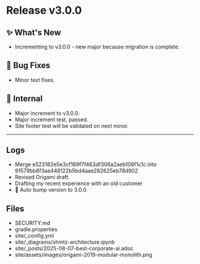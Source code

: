 # Release v3.0.0

## ✨ What's New

- Incrementing to v3.0.0 - new major because migration is complete.

## 🐛 Bug Fixes

- Minor text fixes.

## 🔬 Internal

- Major increment to v3.0.0.
- Major increment test. passed.
- Site footer test will be validated on next minor.

---

## Logs

- Merge e523182e5e3cf169f7f463df306a2aeb106f1c1c into 91579bb8f3ae448122b5bd4aae282625eb78d902
- Revised Origami draft.
- Drafting my recent experience with an old customer
- 🔼 Auto bump version to 3.0.0


## Files

- SECURITY.md
- gradle.properties
- site/_config.yml
- site/_diagrams/shmtz-architecture.ipynb
- site/_posts/2025-08-07-best-corporate-ai.adoc
- site/assets/images/origami-2019-modular-monolith.png

